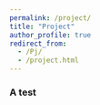 ```yaml
---
permalink: /project/
title: "Project"
author_profile: true
redirect_from: 
  - /Pj/
  - /project.html
---
```


### A test
